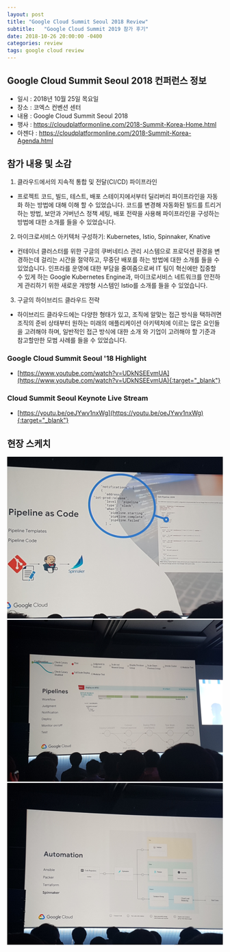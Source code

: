 ```yaml
---
layout: post
title: "Google Cloud Summit Seoul 2018 Review"
subtitle:   "Google Cloud Summit 2019 참가 후기"
date: 2018-10-26 20:00:00 -0400
categories: review
tags: google cloud review
---
```

## Google Cloud Summit Seoul 2018 컨퍼런스 정보
- 일시 : 2018년 10월 25일 목요일 
- 장소 : 코엑스 컨벤션 센터
- 내용 : Google Cloud Summit Seoul 2018
- 행사 : https://cloudplatformonline.com/2018-Summit-Korea-Home.html
- 아젠다 : https://cloudplatformonline.com/2018-Summit-Korea-Agenda.html

 
## 참가 내용 및 소감
1. 클라우드에서의 지속적 통합 및 전달(CI/CD) 파이프라인
- 프로젝트 코드, 빌드, 테스트, 배포 스테이지에서부터 딜리버리 파이프라인을 자동화 하는 방법에 대해 이해 할 수 있었습니다.
  코드를 변경해 자동화된 빌드를 트리거 하는 방법, 보안과 거버넌스 정책 세팅, 배포 전략을 사용해 파이프라인을 구성하는 방법에 대한 소개를 들을 수 있었습니다.

2. 마이크로서비스 아키텍처 구성하기: Kubernetes, Istio, Spinnaker, Knative
- 컨테이너 클러스터를 위한 구글의 쿠버네티스 관리 시스템으로 프로덕션 환경을 변경하는데 걸리는 시간을 절약하고, 무중단 배포를 하는 방법에 대한 소개를 들을 수 있었습니다.
  인프라를 운영에 대한 부담을 줄여줌으로써 IT 팀이 혁신에만 집중할 수 있게 하는 Google Kubernetes Engine과, 마이크로서비스 네트워크를 안전하게 관리하기 위한 새로운 개방형 시스템인 Istio를 소개를 들을 수 있었습니다.

3. 구글의 하이브리드 클라우드 전략
- 하이브리드 클라우드에는 다양한 형태가 있고, 조직에 알맞는 접근 방식을 택하려면 조직의 준비 상태부터 원하는 미래의 애플리케이션 아키텍처에 이르는 많은 요인들을 고려해야 하며, 일반적인 접근 방식에 대한 소개 와 기업이 고려해야 할 기준과 참고할만한 모범 사례를 들을 수 있었습니다.

### Google Cloud Summit Seoul '18 Highlight
- [https://www.youtube.com/watch?v=UDkNSEEvmUA](https://www.youtube.com/watch?v=UDkNSEEvmUA){:target="_blank"}

### Cloud Summit Seoul Keynote Live Stream
- [https://youtu.be/oeJYwv1nxWg](https://youtu.be/oeJYwv1nxWg){:target="_blank"}


## 현장 스케치

![img1](/assets/img/post/googlecloud/img1.jpg)
![img1](/assets/img/post/googlecloud/img2.jpg)
![img1](/assets/img/post/googlecloud/img3.jpg)